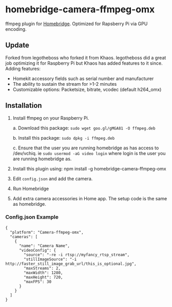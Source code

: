 # homebridge-camera-ffmpeg-omx

ffmpeg plugin for [Homebridge](https://github.com/nfarina/homebridge). Optimized for Rapsberry Pi via GPU encoding.

## Update
Forked from legotheboss who forked it from Khaos.
legotheboss did a great job optimizing it for Raspberry Pi but Khaos has added features to it since.
Adding features:
- Homekit accessory fields such as serial number and manufacturer
- The ability to sustain the stream for >1-2 minutes
- Customizable options: Packetsize, bitrate, vcodec (default h264_omx)

## Installation

1. Install ffmpeg on your Raspberry Pi.
    
    a. Download this package: `sudo wget goo.gl/gMGA81 -O ffmpeg.deb`
    
    b. Install this package: `sudo dpkg -i ffmpeg.deb`
    
    c. Ensure that the user you are running homebridge as has access to /dev/vchiq.  ie `sudo usermod -aG video login` where login is the user you are running homebridge as. 

2. Install this plugin using: npm install -g homebridge-camera-ffmpeg-omx
3. Edit ``config.json`` and add the camera.
3. Run Homebridge
4. Add extra camera accessories in Home app. The setup code is the same as homebridge.

### Config.json Example

    {
      "platform": "Camera-ffmpeg-omx",
      "cameras": [
        {
          "name": "Camera Name",
          "videoConfig": {
          	"source": "-re -i rtsp://myfancy_rtsp_stream",
            "stillImageSource": "-i http://faster_still_image_grab_url/this_is_optional.jpg",
          	"maxStreams": 2,
          	"maxWidth": 1280,
          	"maxHeight": 720,
          	"maxFPS": 30
          }
        }
      ]
    }

